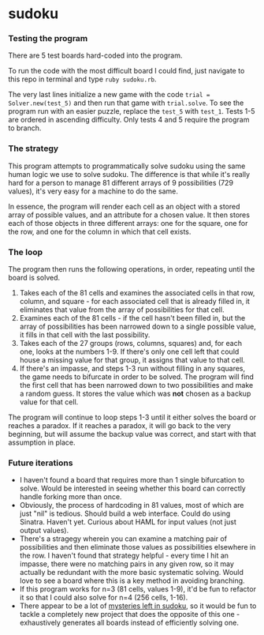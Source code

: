# sudoku

### Testing the program

There are 5 test boards hard-coded into the program.

To run the code with the most difficult board I could find, just navigate to this repo in terminal and type `ruby sudoku.rb`.

The very last lines initialize a new game with the code `trial = Solver.new(test_5)` and then run that game with `trial.solve`. To see the program run with an easier puzzle, replace the `test_5` with `test_1`. Tests 1-5 are ordered in ascending difficulty. Only tests 4 and 5 require the program to branch. 

### The strategy

This program attempts to programmatically solve sudoku using the same human logic we use to solve sudoku. The difference is that while it's really hard for a person to manage 81 different arrays of 9 possibilities (729 values), it's very easy for a machine to do the same. 

In essence, the program will render each cell as an object with a stored array of possible values, and an attribute for a chosen value. It then stores each of those objects in three different arrays: one for the square, one for the row, and one for the column in which that cell exists. 

### The loop

The program then runs the following operations, in order, repeating until the board is solved. 
1. Takes each of the 81 cells and examines the associated cells in that row, column, and square - for each associated cell that is already filled in, it eliminates that value from the array of possibilities for that cell.
2. Examines each of the 81 cells - if the cell hasn't been filled in, but the array of possibilities has been narrowed down to a single possible value, it fills in that cell with the last possibility. 
3. Takes each of the 27 groups (rows, columns, squares) and, for each one, looks at the numbers 1-9. If there's only one cell left that could house a missing value for that group, it assigns that value to that cell. 
4. If there's an impasse, and steps 1-3 run without filling in any squares, the game needs to bifurcate in order to be solved. The program will find the first cell that has been narrowed down to two possibilities and make a random guess. It stores the value which was **not** chosen as a backup value for that cell.

The program will continue to loop steps 1-3 until it either solves the board or reaches a paradox. If it reaches a paradox, it will go back to the very beginning, but will assume the backup value was correct, and start with that assumption in place.

### Future iterations

* I haven't found a board that requires more than 1 single bifurcation to solve. Would be interested in seeing whether this board can correctly handle forking more than once. 
* Obviously, the process of hardcoding in 81 values, most of which are just "nil" is tedious. Should build a web interface. Could do using Sinatra. Haven't yet. Curious about HAML for input values (not just output values).
* There's a stragegy wherein you can examine a matching pair of possibilities and then eliminate those values as possibilities elsewhere in the row. I haven't found that strategy helpful - every time I hit an impasse, there were no matching pairs in any given row, so it may actually be redundant with the more basic systematic solving. Would love to see a board where this is a key method in avoiding branching.
* If this program works for n=3 (81 cells, values 1-9), it'd be fun to refactor it so that I could also solve for n=4 (256 cells, 1-16).
* There appear to be a lot of [mysteries left in sudoku](https://en.wikipedia.org/wiki/Mathematics_of_Sudoku), so it would be fun to tackle a completely new project that does the opposite of this one - exhaustively generates all boards instead of efficiently solving one. 

